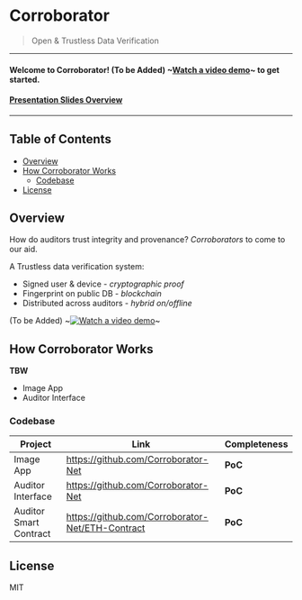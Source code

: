 # Corroborator
> Open &amp; Trustless Data Verification

---

#### Welcome to Corroborator! (To be Added) ~[Watch a video demo](https://www.youtube.com/)~  to get started.

#### [Presentation Slides Overview](https://docs.google.com/presentation/d/1tid3rLwj4DxNinqXEinlbSFWoJ9HQ7RwI4ALeHtcZn8/edit?usp=sharing)

---

## Table of Contents

- [Overview](#overview)
- [How Corroborator Works](#how-corroborator-works)
  - [Codebase](#codebase)
- [License](#license)

## Overview

How do auditors trust integrity and provenance? 
*Corroborators* to come to our aid.

A Trustless data verification system:
- Signed user & device - *cryptographic proof*
- Fingerprint on public DB - *blockchain*
- Distributed across auditors  - *hybrid on/offline*

(To be Added) ~[![Watch a video demo](img/TBD.png)](https://www.youtube.com/)~


## How Corroborator Works

**TBW**
- Image App
- Auditor Interface

### Codebase

| Project | Link | Completeness |
|----------|---------|--------------|
| Image App | https://github.com/Corroborator-Net | **PoC** |
| Auditor Interface | https://github.com/Corroborator-Net | **PoC** |
| Auditor Smart Contract | https://github.com/Corroborator-Net/ETH-Contract | **PoC** |

## License

MIT
